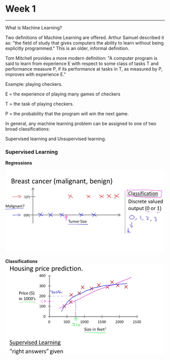 # Week 1
 ---


 What is Machine Learning?

Two definitions of Machine Learning are offered. Arthur Samuel described it as: "the field of study that gives computers the ability to learn without being explicitly programmed." This is an older, informal definition.

Tom Mitchell provides a more modern definition: "A computer program is said to learn from experience E with respect to some class of tasks T and performance measure P, if its performance at tasks in T, as measured by P, improves with experience E."

Example: playing checkers.

E = the experience of playing many games of checkers

T = the task of playing checkers.

P = the probability that the program will win the next game.

In general, any machine learning problem can be assigned to one of two broad classifications:

Supervised learning and Unsupervised learning.



### Supervised Learning

__Regressions__

![Regressions](https://github.com/nudelx/ML/blob/master/week1/img/2.png)

__Classifications__
![Classifications](https://github.com/nudelx/ML/blob/master/week1/img/1.png)
